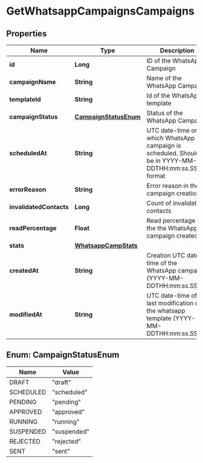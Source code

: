 
# GetWhatsappCampaignsCampaigns

## Properties
Name | Type | Description | Notes
------------ | ------------- | ------------- | -------------
**id** | **Long** | ID of the WhatsApp Campaign | 
**campaignName** | **String** | Name of the WhatsApp Campaign | 
**templateId** | **String** | Id of the WhatsApp template | 
**campaignStatus** | [**CampaignStatusEnum**](#CampaignStatusEnum) | Status of the WhatsApp Campaign | 
**scheduledAt** | **String** | UTC date-time on which WhatsApp campaign is scheduled. Should be in YYYY-MM-DDTHH:mm:ss.SSSZ format | 
**errorReason** | **String** | Error reason in the campaign creation |  [optional]
**invalidatedContacts** | **Long** | Count of invalidated contacts |  [optional]
**readPercentage** | **Float** | Read percentage of the the WhatsApp campaign created |  [optional]
**stats** | [**WhatsappCampStats**](WhatsappCampStats.md) |  |  [optional]
**createdAt** | **String** | Creation UTC date-time of the WhatsApp campaign (YYYY-MM-DDTHH:mm:ss.SSSZ) | 
**modifiedAt** | **String** | UTC date-time of last modification of the whatsapp template (YYYY-MM-DDTHH:mm:ss.SSSZ) | 


<a name="CampaignStatusEnum"></a>
## Enum: CampaignStatusEnum
Name | Value
---- | -----
DRAFT | &quot;draft&quot;
SCHEDULED | &quot;scheduled&quot;
PENDING | &quot;pending&quot;
APPROVED | &quot;approved&quot;
RUNNING | &quot;running&quot;
SUSPENDED | &quot;suspended&quot;
REJECTED | &quot;rejected&quot;
SENT | &quot;sent&quot;



